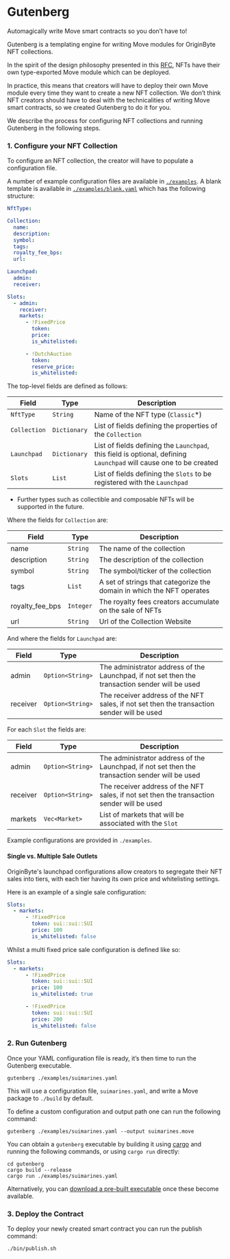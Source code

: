 # Gutenberg

Automagically write Move smart contracts so you don’t have to!

Gutenberg is a templating engine for writing Move modules for OriginByte NFT collections.

In the spirit of the design philosophy presented in this [RFC](https://github.com/MystenLabs/sui/blob/a49613a52d1556386464be7d138c379773f35499/sui_programmability/examples/nft_standard/README.md), NFTs have their own type-exported Move module which can be deployed.

In practice, this means that creators will have to deploy their own Move module every time they want to create a new NFT collection. We don’t think NFT creators should have to deal with the technicalities of writing Move smart contracts, so we created Gutenberg to do it for you.

We describe the process for configuring NFT collections and running Gutenberg in the following steps.

### 1. Configure your NFT Collection

To configure an NFT collection, the creator will have to populate a configuration file.

A number of example configuration files are available in [`./examples`](./examples).
A blank template is available in [`./examples/blank.yaml`](./examples/blank.yaml) which has the following structure:

```yaml
NftType:

Collection:
  name:
  description:
  symbol:
  tags:
  royalty_fee_bps:
  url:

Launchpad:
  admin:
  receiver:

Slots:
  - admin:
    receiver:
    markets:
      - !FixedPrice
        token:
        price:
        is_whitelisted:

      - !DutchAuction
        token:
        reserve_price:
        is_whitelisted:
```

The top-level fields are defined as follows:

| Field            | Type          | Description |
| ---------------- | ------------- | ----------- |
| `NftType`        | `String`      | Name of the NFT type (`Classic`*) |
| `Collection`     | `Dictionary`  | List of fields defining the properties of the `Collection` |
| `Launchpad`      | `Dictionary`  | List of fields defining the `Launchpad`, this field is optional, defining `Launchpad` will cause one to be created |
| `Slots`          | `List`        | List of fields defining the `Slots` to be registered with the `Launchpad` |

* Further types such as collectible and composable NFTs will be supported in the future.

Where the fields for `Collection` are:

| Field           | Type       | Description |
| --------------- | ---------- | ----------- |
| name            | `String`   | The name of the collection |
| description     | `String`   | The description of the collection |
| symbol          | `String`   | The symbol/ticker of the collection |
| tags            | `List`     | A set of strings that categorize the domain in which the NFT operates |
| royalty_fee_bps | `Integer`  | The royalty fees creators accumulate on the sale of NFTs |
| url             | `String`   | Url of the Collection Website |

And where the fields for `Launchpad` are:

| Field          | Type             | Description |
| -------------- | ---------------- | ----------- |
| admin          | `Option<String>` | The administrator address of the Launchpad, if not set then the transaction sender will be used |
| receiver       | `Option<String>` | The receiver address of the NFT sales, if not set then the transaction sender will be used |

For each `Slot` the fields are:

| Field    | Type             | Description |
| -------- | ---------------- | ----------- |
| admin    | `Option<String>` | The administrator address of the Launchpad, if not set then the transaction sender will be used |
| receiver | `Option<String>` | The receiver address of the NFT sales, if not set then the transaction sender will be used |
| markets  | `Vec<Market>`    | List of markets that will be associated with the `Slot`

Example configurations are provided in `./examples`.

#### Single vs. Multiple Sale Outlets

OriginByte's launchpad configurations allow creators to segregate their NFT sales into tiers, with each tier having its own price and whitelisting settings.

Here is an example of a single sale configuration:

```yaml
Slots:
  - markets:
      - !FixedPrice
        token: sui::sui::SUI
        price: 100
        is_whitelisted: false
```

Whilst a multi fixed price sale configuration is defined like so:

```yaml
Slots:
  - markets:
      - !FixedPrice
        token: sui::sui::SUI
        price: 100
        is_whitelisted: true

      - !FixedPrice
        token: sui::sui::SUI
        price: 200
        is_whitelisted: false
```

### 2. Run Gutenberg

Once your YAML configuration file is ready, it’s then time to run the Gutenberg executable.

```shell
gutenberg ./examples/suimarines.yaml
```

This will use a configuration file, `suimarines.yaml`, and write a Move package to `./build` by default.

To define a custom configuration and output path one can run the following command:

```shell
gutenberg ./examples/suimarines.yaml --output suimarines.move
```

You can obtain a `gutenberg` executable by building it using [cargo](https://doc.rust-lang.org/cargo/getting-started/installation.html) and running the following commands, or using `cargo run` directly:

```shell
cd gutenberg
cargo build --release
cargo run ./examples/suimarines.yaml
```

Alternatively, you can [download a pre-built executable](https://github.com/Origin-Byte/nft-protocol/tags) once these become available.

### 3. Deploy the Contract

To deploy your newly created smart contract you can run the publish command:

```sh
./bin/publish.sh
```
